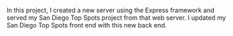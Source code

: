 In this project, I created a new server using the Express framework and served my San Diego Top Spots project from that web server. I updated my San Diego Top Spots front end with this new back end.